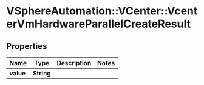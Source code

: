 # VSphereAutomation::VCenter::VcenterVmHardwareParallelCreateResult

## Properties
Name | Type | Description | Notes
------------ | ------------- | ------------- | -------------
**value** | **String** |  | 


